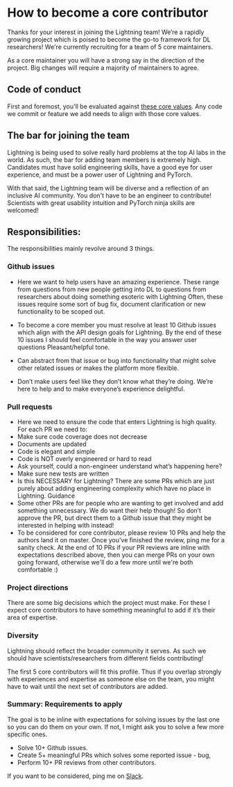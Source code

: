 # How to become a core contributor

Thanks for your interest in joining the Lightning team! We’re a rapidly growing project which is poised to become the go-to framework for DL researchers!
We're currently recruiting for a team of 5 core maintainers.

As a core maintainer you will have a strong say in the direction of the project. Big changes will require a majority of maintainers to agree.

## Code of conduct

First and foremost, you'll be evaluated against [these core values](https://github.com/PyTorchLightning/pytorch-lightning/blob/master/.github/CONTRIBUTING.md). Any code we commit or feature we add needs to align with those core values.

## The bar for joining the team

Lightning is being used to solve really hard problems at the top AI labs in the world. As such, the bar for adding team members is extremely high. Candidates must have solid engineering skills, have a good eye for user experience, and must be a power user of Lightning and PyTorch.

With that said, the Lightning team will be diverse and a reflection of an inclusive AI community. You don't have to be an engineer to contribute! Scientists with great usability intuition and PyTorch ninja skills are welcomed!

## Responsibilities:

The responsibilities mainly revolve around 3 things.

### Github issues

- Here we want to help users have an amazing experience. These range from questions from new people getting into DL to questions from researchers about doing something esoteric with Lightning
  Often, these issues require some sort of bug fix, document clarification or new functionality to be scoped out.

- To become a core member you must resolve at least 10 Github issues which align with the API design goals for Lightning. By the end of these 10 issues I should feel comfortable in the way you answer user questions
  Pleasant/helpful tone.

- Can abstract from that issue or bug into functionality that might solve other related issues or makes the platform more flexible.

- Don’t make users feel like they don’t know what they’re doing. We’re here to help and to make everyone’s experience delightful.

### Pull requests

- Here we need to ensure the code that enters Lightning is high quality. For each PR we need to:
- Make sure code coverage does not decrease
- Documents are updated
- Code is elegant and simple
- Code is NOT overly engineered or hard to read
- Ask yourself, could a non-engineer understand what’s happening here?
- Make sure new tests are written
- Is this NECESSARY for Lightning? There are some PRs which are just purely about adding engineering complexity which have no place in Lightning.
  Guidance
- Some other PRs are for people who are wanting to get involved and add something unnecessary. We do want their help though! So don’t approve the PR, but direct them to a Github issue that they might be interested in helping with instead!
- To be considered for core contributor, please review 10 PRs and help the authors land it on master. Once you've finished the review, ping me
  for a sanity check. At the end of 10 PRs if your PR reviews are inline with expectations described above, then you can merge PRs on your own going forward,
  otherwise we'll do a few more until we're both comfortable :)

### Project directions

There are some big decisions which the project must make. For these I expect core contributors to have something meaningful to add if it’s their area of expertise.

### Diversity

Lightning should reflect the broader community it serves. As such we should have scientists/researchers from
different fields contributing!

The first 5 core contributors will fit this profile. Thus if you overlap strongly with experiences and expertise as someone else on the team, you might have to wait until the next set of contributors are added.

### Summary: Requirements to apply

The goal is to be inline with expectations for solving issues by the last one so you can do them on your own. If not, I might ask you to solve a few more specific ones.

- Solve 10+ Github issues.
- Create 5+ meaningful PRs which solves some reported issue - bug,
- Perform 10+ PR reviews from other contributors.

If you want to be considered, ping me on [Slack](https://join.slack.com/t/pytorch-lightning/shared_invite/zt-pw5v393p-qRaDgEk24~EjiZNBpSQFgQ).
